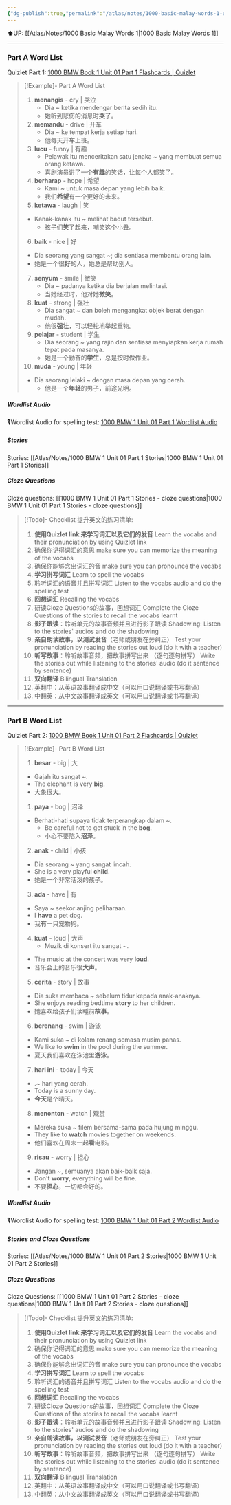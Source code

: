 ```yaml
---
{"dg-publish":true,"permalink":"/atlas/notes/1000-basic-malay-words-1-unit-01/","noteIcon":""}
---
```


⬆️UP: [[Atlas/Notes/1000 Basic Malay Words 1\|1000 Basic Malay Words 1]]

---
### Part A Word List
Quizlet Part 1: [1000 BMW Book 1 Unit 01 Part 1 Flashcards | Quizlet](https://quizlet.com/my/932722658/1000-basic-malay-words-unit-01-flash-cards/?i=1vbzw5&x=1qqt)
> [!Example]- Part A Word List
>1. **menangis** - cry | 哭泣  
>     - Dia ~ ketika mendengar berita sedih itu.  
>     - 她听到悲伤的消息时**哭**了。 
> 2.  **memandu**  - drive | 开车
>     - Dia ~ ke tempat kerja setiap hari.  
>     - 他每天**开车**上班。
> 3. **lucu**  - funny | 有趣
>     - Pelawak itu menceritakan satu jenaka ~ yang membuat semua orang ketawa.  
>     - 喜剧演员讲了一个**有趣**的笑话，让每个人都笑了。
> 4. **berharap**  - hope | 希望
>     - Kami ~ untuk masa depan yang lebih baik.  
>     - 我们**希望**有一个更好的未来。
> 5. **ketawa** - laugh | 笑  
> 	- Kanak-kanak itu ~ melihat badut tersebut.  
>     - 孩子们**笑**了起来，嘲笑这个小丑。
> 6. **baik** - nice | 好
> 	- Dia seorang yang sangat ~; dia sentiasa membantu orang lain.  
> 	- 她是一个很**好**的人，她总是帮助别人。
> 7. **senyum** - smile | 微笑
>     - Dia ~ padanya ketika dia berjalan melintasi.  
>     - 当她经过时，他对她**微笑**。
> 8. **kuat**  - strong | 强壮
>     - Dia sangat ~ dan boleh mengangkat objek berat dengan mudah.  
>     - 他很**强壮**，可以轻松地举起重物。
> 9. **pelajar**  - student | 学生
>     - Dia seorang ~ yang rajin dan sentiasa menyiapkan kerja rumah tepat pada masanya. 
>     - 她是一个勤奋的**学生**，总是按时做作业。
> 10. **muda**  - young | 年轻
> 	- Dia seorang lelaki ~ dengan masa depan yang cerah.  
>     - 他是一个**年轻**的男子，前途光明。

##### Wordlist Audio
🎙️Wordlist Audio for spelling test: [1000 BMW 1 Unit 01 Part 1 Wordlist Audio](https://quizlet.com/my/932722658/1000-basic-malay-words-unit-01-part-1-flash-cards/?i=1vbzw5&x=1jqt)
##### Stories
Stories: [[Atlas/Notes/1000 BMW 1 Unit 01 Part 1 Stories\|1000 BMW 1 Unit 01 Part 1 Stories]]
#####  Cloze Questions
Cloze questions: [[1000 BMW 1 Unit 01 Part 1 Stories - cloze questions\|1000 BMW 1 Unit 01 Part 1 Stories - cloze questions]]

> [!Todo]- Checklist 提升英文的练习清单:
> 
> 1. **使用Quizlet link 来学习词汇以及它们的发音** 
>    Learn the vocabs and their pronunciation by using Quizlet link
>	1. 确保你记得词汇的意思 
>	   make sure you can memorize the meaning of the vocabs
>	2. 确保你能够念出词汇的音 
>	   make sure you can pronounce the vocabs
> 2. **学习拼写词汇** Learn to spell the vocabs
>	1. 聆听词汇的语音并且拼写词汇 
>	   Listen to the vocabs audio and do the spelling test
> 3. **回想词汇** Recalling the vocabs
>	1. 研读Cloze Questions的故事，回想词汇 
>	   Complete the Cloze Questions of the stories to recall the vocabs learnt
> 4. **影子跟读**：聆听单元的故事音频并且进行影子跟读 
>    Shadowing: Listen to the stories' audios and do the shadowing
> 5. **亲自朗读故事，以测试发音**（老师或朋友在旁纠正）
>    Test your pronunciation by reading the stories out loud (do it with a teacher)
> 6. **听写故事**：聆听故事音频，把故事拼写出来 （逐句逐句拼写）
>   Write the stories out while listening to the stories' audio (do it sentence by sentence)
> 7. **双向翻译** Bilingual Translation 
> 	1. 英翻中：从英语故事翻译成中文（可以用口说翻译或书写翻译）
> 	2. 中翻英：从中文故事翻译成英文（可以用口说翻译或书写翻译）

---
### Part B Word List
Quizlet Part 2: [1000 BMW Book 1 Unit 01 Part 2 Flashcards | Quizlet](https://quizlet.com/my/932722954/1000-basic-malay-words-unit-01-part-2-flash-cards/?i=1vbzw5&x=1jqt)

> [!Example]- Part B Word List
> 1. **besar**  - big | 大
> 	- Gajah itu sangat ~.
> 	- The elephant is very **big**.  
> 	- 大象很**大**。
> 1. **paya** - bog |  沼泽 
> 	- Berhati-hati supaya tidak terperangkap dalam ~.
>     - Be careful not to get stuck in the **bog**.  
>     - 小心不要陷入**沼泽**。
> 2. **anak** - child | 小孩  
> 	- Dia seorang ~ yang sangat lincah.
> 	- She is a very playful **child**.  
> 	- 她是一个非常活泼的孩子。
> 3. **ada** - have | 有  
> 	- Saya ~ seekor anjing peliharaan.
> 	- I **have** a pet dog.  
> 	- 我**有**一只宠物狗。
> 4. **kuat** - loud | 大声  
>	 - Muzik di konsert itu sangat ~.
> 	- The music at the concert was very **loud**.  
> 	- 音乐会上的音乐很**大声**。
> 5. **cerita** - story | 故事  
> 	- Dia suka membaca ~ sebelum tidur kepada anak-anaknya.
> 	- She enjoys reading bedtime **story** to her children.  
> 	- 她喜欢给孩子们读睡前**故事**。
> 6. **berenang** - swim | 游泳  
> 	- Kami suka ~ di kolam renang semasa musim panas.
> 	- We like to **swim** in the pool during the summer.  
> 	- 夏天我们喜欢在泳池里**游泳**。
> 7. **hari ini** - today | 今天  
> 	- .~  hari yang cerah.
> 	- Today is a sunny day.  
> 	- **今天**是个晴天。
> 8. **menonton** - watch | 观赏  
> 	- Mereka suka ~ filem bersama-sama pada hujung minggu.
> 	- They like to **watch** movies together on weekends.  
> 	- 他们喜欢在周末一起**看**电影。
> 9. **risau** - worry | 担心  
> 	- Jangan ~, semuanya akan baik-baik saja.
> 	- Don't **worry**, everything will be fine.  
> 	- 不要**担心**，一切都会好的。

##### Wordlist Audio
🎙️Wordlist Audio for spelling test: [1000 BMW 1 Unit 01 Part 2 Wordlist Audio]()
##### Stories and Cloze Questions
Stories: [[Atlas/Notes/1000 BMW 1 Unit 01 Part 2 Stories\|1000 BMW 1 Unit 01 Part 2 Stories]]
##### Cloze Questions
Cloze Questions: [[1000 BMW 1 Unit 01 Part 2 Stories - cloze questions\|1000 BMW 1 Unit 01 Part 2 Stories - cloze questions]]

> [!Todo]- Checklist 提升英文的练习清单:
> 
> 1. **使用Quizlet link 来学习词汇以及它们的发音** 
>    Learn the vocabs and their pronunciation by using Quizlet link
>	1. 确保你记得词汇的意思 
>	   make sure you can memorize the meaning of the vocabs
>	2. 确保你能够念出词汇的音 
>	   make sure you can pronounce the vocabs
> 2. **学习拼写词汇** Learn to spell the vocabs
>	1. 聆听词汇的语音并且拼写词汇 
>	   Listen to the vocabs audio and do the spelling test
> 3. **回想词汇** Recalling the vocabs
>	1. 研读Cloze Questions的故事，回想词汇 
>	   Complete the Cloze Questions of the stories to recall the vocabs learnt
> 4. **影子跟读**：聆听单元的故事音频并且进行影子跟读 
>    Shadowing: Listen to the stories' audios and do the shadowing
> 5. **亲自朗读故事，以测试发音**（老师或朋友在旁纠正）
>    Test your pronunciation by reading the stories out loud (do it with a teacher)
> 6. **听写故事**：聆听故事音频，把故事拼写出来 （逐句逐句拼写）
>   Write the stories out while listening to the stories' audio (do it sentence by sentence)
> 7. **双向翻译** Bilingual Translation 
> 	1. 英翻中：从英语故事翻译成中文（可以用口说翻译或书写翻译）
> 	2. 中翻英：从中文故事翻译成英文（可以用口说翻译或书写翻译）